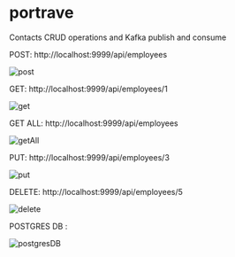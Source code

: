 # portrave
Contacts CRUD operations and Kafka publish and consume

POST:  http://localhost:9999/api/employees

![post](https://github.com/DowlathBashaG/portrave/assets/9671419/7e7838b6-e39a-463d-9101-af41c1937308)

GET:  http://localhost:9999/api/employees/1

![get](https://github.com/DowlathBashaG/portrave/assets/9671419/17d534df-6032-4984-8901-823be96105a0)

GET ALL:  http://localhost:9999/api/employees

![getAll](https://github.com/DowlathBashaG/portrave/assets/9671419/d530f041-efe0-45a4-a9cd-7da447913cd9)

PUT:  http://localhost:9999/api/employees/3

![put](https://github.com/DowlathBashaG/portrave/assets/9671419/c2c94099-d66a-42fe-b542-0be486f391cb)

DELETE:  http://localhost:9999/api/employees/5

![delete](https://github.com/DowlathBashaG/portrave/assets/9671419/65b15d56-f155-4b43-935d-ed8d37bbed1c)

POSTGRES DB :

![postgresDB](https://github.com/DowlathBashaG/portrave/assets/9671419/48489110-b084-4030-81a3-14b3b5bd7028)
